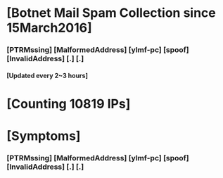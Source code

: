 # [Botnet Mail Spam Collection since 15March2016]
### [PTRMssing] [MalformedAddress] [ylmf-pc] [spoof] [InvalidAddress] [.] [.]
#### [Updated every 2~3 hours]

# [Counting 10819 IPs]

# [Symptoms] 
###   [PTRMssing] [MalformedAddress] [ylmf-pc] [spoof] [InvalidAddress] [.] [.]
